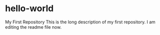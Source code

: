 # hello-world
My First Repository
This is the long description of my first repository.
I am editing the readme file now.
